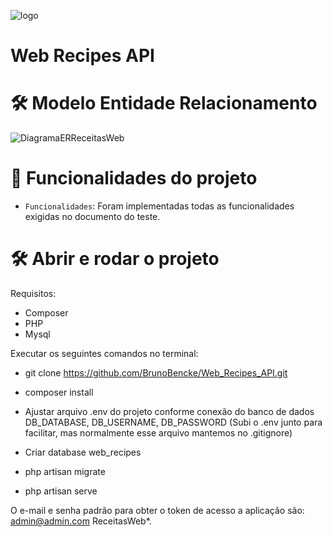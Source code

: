 ![logo](https://user-images.githubusercontent.com/41764882/228562002-29d5c16b-0a38-42d6-a953-8d85ad72a8ae.png)

<h1> Web Recipes API </h1>

# 🛠️ Modelo Entidade Relacionamento
![DiagramaERReceitasWeb](https://user-images.githubusercontent.com/41764882/229311979-99cd28c9-e8ce-4ed9-b821-7e8b8e9647cf.png)

# :hammer: Funcionalidades do projeto

- `Funcionalidades`: Foram implementadas todas as funcionalidades exigidas no documento do teste.

# 🛠️ Abrir e rodar o projeto

Requisitos:
- Composer
- PHP
- Mysql

Executar os seguintes comandos no terminal:

- git clone https://github.com/BrunoBencke/Web_Recipes_API.git

- composer install

- Ajustar arquivo .env do projeto conforme conexão do banco de dados DB_DATABASE, DB_USERNAME, DB_PASSWORD (Subi o .env junto para facilitar, mas normalmente esse arquivo mantemos no .gitignore)

- Criar database web_recipes

- php artisan migrate

- php artisan serve

O e-mail e senha padrão para obter o token de acesso a aplicação são:
admin@admin.com
ReceitasWeb*.

